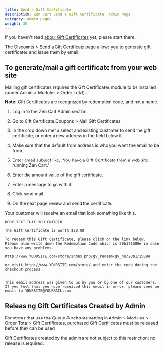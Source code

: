 ```yaml
---
title: Send a Gift Certificate 
description: Zen Cart Send a Gift Certificate  Admin Page 
category: admin_pages
weight: 30 
---
```


If you haven't read [about Gift Certificates](/user/order_total/gift_certificates/) yet, please start there. 

The Discounts > Send a Gift Certificate page allows you to generate gift certificates and issue them by email.

## To generate/mail a gift certificate from your web site
Mailing gift certificates requires the Gift Certificates module to be installed (under Admin > Modules > Order Total). 

**Note:** Gift Certificates are recognized by redemption code, and not a name. 

1. Log in to the Zen Cart Admin section.


2. Go to Gift Certificate/Coupons > Mail Gift Certificates.


3. In the drop down menu select and existing customer to send the gift certificate, or enter a new address in the field below it.


4. Make sure that the default from address is who you want the email to be from.


5. Enter email subject like, 'You have a Gift Certificate from a web site running Zen Cart.'


6. Enter the amount value of the gift certificate.


7. Enter a message to go with it.


8. Click send mail.


9. On the next page review and send the certificate.


Your customer will receive an email that look something like this.

```
BODY TEXT THAT YOU ENTERED

The Gift Certificate is worth $20.00

To redeem this Gift Certificate, please click on the link below. Please also write down the Redemption Code which is 20b171589e in case you have any problems.

http://www.YOURSITE.com/store/index.php/gv_redeem/gv_no/20b171589e

or visit http://www.YOURSITE.com/store/ and enter the code during the checkout process


This email address was given to us by you or by one of our customers. If you feel that you have received this email in error, please send an email to YOURSITE@YOURMAIL.com
```
## Releasing Gift Certificates Created by Admin 
For stores that use the *Queue Purchases* setting in Admin > Modules > Order Total > Gift Certificates, purchased Gift Certificates must be released before they can be used. 

Gift Certificates created by the admin are not subject to this restriction; no release is required. 

